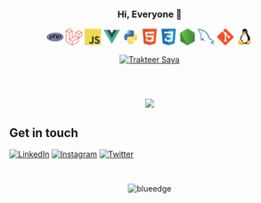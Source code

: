 <h3 align="center">Hi, Everyone 👋</h3>

<p align="center">
  <img src=https://raw.githubusercontent.com/devicons/devicon/master/icons/php/php-original.svg alt=php width="30" height="30"/>
  <img src=https://raw.githubusercontent.com/devicons/devicon/master/icons/laravel/laravel-original.svg alt=laravel width="30" height="30"/>
  <img src=https://raw.githubusercontent.com/devicons/devicon/master/icons/javascript/javascript-original.svg alt=javascript width="30" height="30"/>
  <img src=https://raw.githubusercontent.com/devicons/devicon/master/icons/vuejs/vuejs-original.svg alt=vuejs width="30" height="30"/>
  <img src=https://raw.githubusercontent.com/devicons/devicon/master/icons/python/python-original.svg alt=python width="30" height="30"/>
  <img src=https://raw.githubusercontent.com/devicons/devicon/master/icons/html5/html5-original.svg alt=html5 width="30" height="30"/>
  <img src=https://raw.githubusercontent.com/devicons/devicon/master/icons/css3/css3-original.svg alt=css3 width="30" height="30"/>
  <img src=https://raw.githubusercontent.com/devicons/devicon/master/icons/nodejs/nodejs-original.svg alt=nodejs width="30" height="30"/>
  <img src=https://raw.githubusercontent.com/devicons/devicon/master/icons/mysql/mysql-original.svg alt=express width="30" height="30"/>
  <img src=https://raw.githubusercontent.com/devicons/devicon/master/icons/git/git-original.svg alt=git width="30" height="30"/>
  <img src=https://raw.githubusercontent.com/devicons/devicon/master/icons/linux/linux-original.svg alt=linux width="30" height="30"/>
</p>
<p align="center">
<a href="https://trakteer.id/fahriztx/tip" target="_blank"><img id="wse-buttons-preview" src="https://cdn.trakteer.id/images/embed/trbtn-blue-1.png?date=18-11-2023" height="40" style="border:0px;height:40px;" alt="Trakteer Saya"></a>
</p>

<br><br>


<p align="center">
<img src="https://github-readme-stats.vercel.app/api?username=fahriztx&&show_icons=true&title_color=ffffff&icon_color=bb2acf&text_color=daf7dc&bg_color=151515" />
</p>

<h2>Get in touch </h2>

<p align="left">
<a href="https://www.linkedin.com/in/fahriztx/"><img alt="LinkedIn" src="https://img.shields.io/badge/LinkedIn-Muhammad Fahri-blue?style=flat-square&logo=linkedin"></a>
<a href="https://www.instagram.com/fahriztx_/"><img alt="Instagram" src="https://img.shields.io/badge/Instagram-fahriztx_-blue?style=flat-square&logo=instagram"></a>
<a href="https://twitter.com/fahriztx_/"><img alt="Twitter" src="https://img.shields.io/badge/Twitter-fahriztx_-blue?style=flat-square&logo=twitter"></a>
</p>

<br>
<p align="center"><img src="https://komarev.com/ghpvc/?username=fahriztx" alt="blueedge"/></p>
<br>
